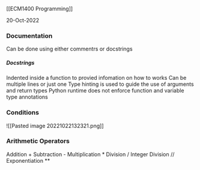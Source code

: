 [[ECM1400 Programming]]

20-Oct-2022

### Documentation

Can be done using either commentrs or docstrings

##### Docstrings

Indented inside a function to provied infomation on how to works
Can be multiple lines or just one
Type hinting is used to guide the use of arguments and return types
Python runtime does not enforce function and variable type annotations


### Conditions

![[Pasted image 20221022132321.png]]


### Arithmetic Operators

Addition +
Subtraction -
Multiplication *
Division /
Integer Division //
Exponentiation **

